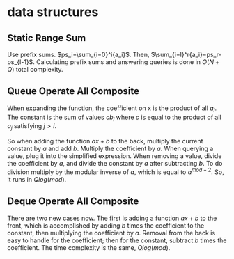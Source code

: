 # data structures

## Static Range Sum
Use prefix sums. $ps_i=\sum_{i=0}^i{a_i}$. Then, $\sum_{i=l}^r{a_i}=ps_r-ps_{l-1}$. Calculating prefix sums and answering queries is done in $O(N+Q)$ total complexity.

## Queue Operate All Composite
When expanding the function, the coefficient on x is the product of all $a_i$. The constant is the sum of values $cb_i$ where $c$ is equal to the product of all $a_j$ satisfying $j>i$. 

So when adding the function $ax+b$ to the back, multiply the current constant by $a$ and add $b$. Multiply the coefficient by $a$. When querying a value, plug it into the simplified expression. When removing a value, divide the coefficient by $a$, and divide the constant by $a$ after subtracting $b$. To do division multiply by the modular inverse of $a$, which is equal to $a^{mod-2}$. So, it runs in $Qlog(mod)$.

## Deque Operate All Composite
There are two new cases now. The first is adding a function $ax+b$ to the front, which is accomplished by adding $b$ times the coefficient to the constant, then multiplying the coefficient by $a$. Removal from the back is easy to handle for the coefficient; then for the constant, subtract $b$ times the coefficient. The time complexity is the same, $Qlog(mod)$.